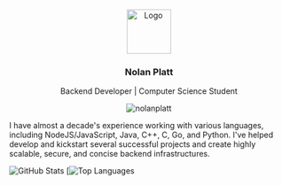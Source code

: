 <br/>
<p align="center">
  <a href="https://github.com/nolanplatt/nolanplatt">
    <img src="https://media-exp1.licdn.com/dms/image/D5603AQEYhv-ukyPepQ/profile-displayphoto-shrink_200_200/0/1635722806927?e=1646870400&v=beta&t=v4Sp5uGzFKRqUyvg73uGWcumi58DxEQlyOQ4t4tZpbo" alt="Logo" width="80" height="80">
  </a>

  <h3 align="center">Nolan Platt</h3>

  <p align="center">
    Backend Developer  | Computer Science Student
  <p align="center"> <img src="https://komarev.com/ghpvc/?username=nolanplatt&label=Profile%20views&color=0e75b6&style=flat" alt="nolanplatt" /> </p>
  </p>
</p>

I have almost a decade's experience working with various languages, including NodeJS/JavaScript, Java, C++, C, Go, and Python. I've helped develop and kickstart several successful projects and create highly scalable, secure, and concise backend infrastructures. 


![GitHub Stats](https://github-readme-stats.vercel.app/api?username=nolanplatt&count_private=true&show_icons=true&theme=tokyonight)
[![Top Languages](https://github-readme-stats.vercel.app/api/top-langs/?username=nolanplatt&exclude_repo=BeatTheAI&layout=compact)



